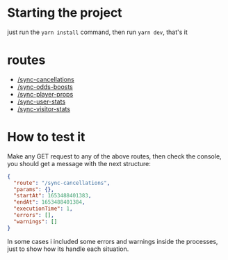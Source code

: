 # Starting the project

just run the `yarn install` command, then run `yarn dev`, that's it

# routes

- [/sync-cancellations](http://localhost:3000/sync-cancellations)
- [/sync-odds-boosts](http://localhost:3000/sync-odds-boosts)
- [/sync-player-props](http://localhost:3000/sync-player-props)
- [/sync-user-stats](http://localhost:3000/sync-user-stats)
- [/sync-visitor-stats](http://localhost:3000/sync-visitor-stats)

# How to test it

Make any GET request to any of the above routes, then check the console, you should get a message with the next structure:

```json
{
  "route": "/sync-cancellations",
  "params": {},
  "startAt": 1653488401383,
  "endAt": 1653488401384,
  "executionTime": 1,
  "errors": [],
  "warnings": []
}
```

In some cases i included some errors and warnings inside the processes, just to show how its handle each situation. 
